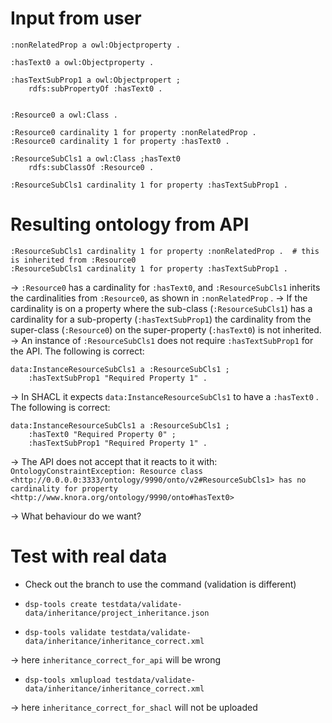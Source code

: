 # Input from user

```
:nonRelatedProp a owl:Objectproperty .

:hasText0 a owl:Objectproperty .

:hasTextSubProp1 a owl:Objectpropert ;
	rdfs:subPropertyOf :hasText0 .


:Resource0 a owl:Class .

:Resource0 cardinality 1 for property :nonRelatedProp .
:Resource0 cardinality 1 for property :hasText0 .

:ResourceSubCls1 a owl:Class ;hasText0
	rdfs:subClassOf :Resource0 .

:ResourceSubCls1 cardinality 1 for property :hasTextSubProp1 .
```


# Resulting ontology from API

```
:ResourceSubCls1 cardinality 1 for property :nonRelatedProp .  # this is inherited from :Resource0
:ResourceSubCls1 cardinality 1 for property :hasTextSubProp1 .
```

-> `:Resource0` has a cardinality for `:hasText0`, and `:ResourceSubCls1` inherits the cardinalities from `:Resource0`, as shown in `:nonRelatedProp` .
-> If the cardinality is on a property where the sub-class (`:ResourceSubCls1`) has a cardinality for a sub-property (`:hasTextSubProp1`) the cardinality from the super-class (`:Resource0`) on the super-property (`:hasText0`) is not inherited.
-> An instance of `:ResourceSubCls1` does not require `:hasTextSubProp1` for the API. The following is correct:

```
data:InstanceResourceSubCls1 a :ResourceSubCls1 ;
	:hasTextSubProp1 "Required Property 1" .
```

-> In SHACL it expects `data:InstanceResourceSubCls1` to have a `:hasText0` . The following is correct:

```
data:InstanceResourceSubCls1 a :ResourceSubCls1 ;
	:hasText0 "Required Property 0" ;
	:hasTextSubProp1 "Required Property 1" .
```

-> The API does not accept that it reacts to it with:
`OntologyConstraintException: Resource class <http://0.0.0.0:3333/ontology/9990/onto/v2#ResourceSubCls1> has no cardinality for property <http://www.knora.org/ontology/9990/onto#hasText0>`

-> What behaviour do we want?

# Test with real data

- Check out the branch to use the command (validation is different)

- `dsp-tools create testdata/validate-data/inheritance/project_inheritance.json`

- `dsp-tools validate testdata/validate-data/inheritance/inheritance_correct.xml`

-> here `inheritance_correct_for_api` will be wrong


- `dsp-tools xmlupload testdata/validate-data/inheritance/inheritance_correct.xml`

-> here `inheritance_correct_for_shacl` will not be uploaded